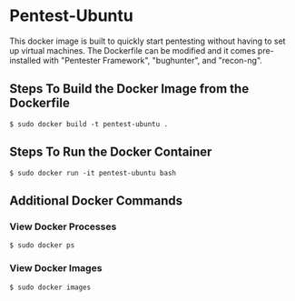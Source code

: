 # Pentest-Ubuntu 
This docker image is built to quickly start pentesting without having to set up virtual machines. The Dockerfile can be modified and it comes pre-installed with "Pentester Framework", "bughunter", and "recon-ng".

## Steps To Build the Docker Image from the Dockerfile
```$ sudo docker build -t pentest-ubuntu .```

## Steps To Run the Docker Container
```$ sudo docker run -it pentest-ubuntu bash```

## Additional Docker Commands

### View Docker Processes
```$ sudo docker ps```

### View Docker Images
```$ sudo docker images```
